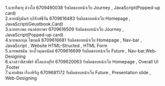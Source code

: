 1.นายฑีฆายุ ด้วงใส                     6709490038                    รับผิดชอบหน้าเว็บ Journey , JavaScript(Popped-up card)<br>
2.นายณัฐนันท์ อภิรักษ์ชีวัน                6709616483                    รับผิดชอบหน้าเว็บ Homepage , JavaScript(Geustbook,Card)<br>
3.นายทรงพล อนงค์สถาพร                6709616509                    รับผิดชอบหน้าเว็บ Journey , JavaScript(Popped-up card)<br>
4.นายพลกฤต ไชยมณี                   6709616681                    รับผิดชอบหน้าเว็บ Homepage , Nav-bar , JavaScript , Website HTML-Structed , HTML Form<br>
5.นายพสชนัน ว่องไวคุณอนันต์             6709616699                    รับผิดชอบหน้าเว็บ Future , Nav-bar,Web-Designing   
6.นางสาวชิสาพัชร์ พิไลแสงสุรีย์            6709620063                    รับผิดชอบหน้าเว็บ Homepage , Overall UI ,Footer<br>
7.นายอธิชล เรืองหิรัญ                   6709681172                    รับผิดชอบหน้าเว็บ Future , Presentation slide , Web-Designing<br>
